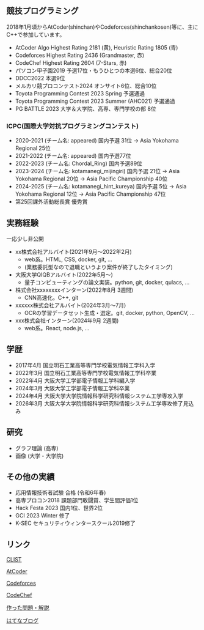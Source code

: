 ## 競技プログラミング

2018年1月頃からAtCoder(shinchan)やCodeforces(shinchankosen)等に、主にC++で参加しています。

- AtCoder Algo Highest Rating 2181 (黄), Heuristic Rating 1805 (青)
- Codeforces Highest Rating 2436 (Grandmaster, 赤)
- CodeChef Highest Rating 2604 (7-Stars, 赤)
- パソコン甲子園2019 予選17位・もうひとつの本選6位、総合20位
- DDCC2022 本選9位
- メルカリ競プロコンテスト2024 オンサイト6位、総合10位
- Toyota Programming Contest 2023 Spring 予選通過
- Toyota Programming Contest 2023 Summer (AHC021) 予選通過
- PG BATTLE 2023 大学＆大学院、高専、専門学校の部 8位

### ICPC(国際大学対抗プログラミングコンテスト)

- 2020-2021 (チーム名: appeared) 国内予選 31位 -> Asia Yokohama Regional 25位
- 2021-2022 (チーム名: appeared) 国内予選77位
- 2022-2023 (チーム名: Chordal_Ring) 国内予選89位
- 2023-2024 (チーム名: kotamanegi_mijingiri) 国内予選 21位 -> Asia Yokohama Regional 20位 -> Asia Pacific Championship 40位
- 2024-2025 (チーム名: kotamanegi_hint_kureya) 国内予選 5位 -> Asia Yokohama Regional 12位 -> Asia Pacific Championship 47位
- 第25回課外活動総長賞 優秀賞

## 実務経験

一応少し非公開

- xx株式会社アルバイト(2021年9月～2022年2月)
  - web系。HTML, CSS, docker, git, ...
  - (業務委託型なので退職というより案件が終了したタイミング)
- 大阪大学QIQBアルバイト(2022年5月～)
  - 量子コンピューティングの論文実装。python, git, docker, qulacs, ...
- 株式会社xxxxxxxxインターン(2022年8月 3週間)
  - CNN高速化。C++, git
- xxxxxx株式会社アルバイト(2024年3月～7月)
  - OCRの学習データセット生成・選定。git, docker, python, OpenCV, ...
- xxx株式会社インターン(2024年9月 2週間)
  - web系。React, node.js, ... 

## 学歴

- 2017年4月 国立明石工業高等専門学校電気情報工学科入学
- 2022年3月 国立明石工業高等専門学校電気情報工学科卒業
- 2022年4月 大阪大学工学部電子情報工学科編入学
- 2024年3月 大阪大学工学部電子情報工学科卒業
- 2024年4月 大阪大学大学院情報科学研究科情報システム工学専攻入学
- 2026年3月 大阪大学大学院情報科学研究科情報システム工学専攻修了見込み


## 研究

- グラフ理論 (高専)
- 画像 (大学・大学院)


## その他の実績

- 応用情報技術者試験 合格 (令和6年春)
- 高専プロコン2018 課題部門敢闘賞、学生間評価1位
- Hack Festa 2023 国内1位、世界2位
- GCI 2023 Winter 修了
- K-SEC セキュリティウィンタースクール2019修了

## リンク

<p><a href="https://clist.by/coder/shinchan/">CLIST</a></p>
<p><a href="https://atcoder.jp/users/shinchan">AtCoder</a></p>
<p><a href="https://codeforces.com/profile/shinchankosen">Codeforces</a></p>
<p><a href="https://www.codechef.com/users/shinchankosen">CodeChef</a></p>
<p><a href="https://shinchankosen.hatenadiary.jp/entry/2023/08/07/012030">作った問題・解説</a></p>
<p><a href="https://shinchankosen.hatenadiary.jp/">はてなブログ</a></p>

